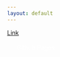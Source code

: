 ```yaml
---
layout: default
---
```



<script>
emailE=('info@' + 'dxartist.com')
document.write('<A href="mailto:' + emailE + '">' + emailE + '</a>')

</script>


<a href="http://blog.webjeda.com/how-to-add-share-buttons-to-jekyll#disqus_thread">Link</a>    

<div class="arrow_box">Github Pages</div>


<style>
    
    
    .arrow_box {
   <!--  font: 14px/1.5 'PT Sans',serif; -->
    background: #5B92C6;
    border-radius: 3px 0 0 3px;
    color: #FFFFFF;
    display: inline-block;
    height: 26px;
    line-height: 26px;
    padding: 0 20px 0 23px;
    position: relative;
    margin: 0 10px 10px 0;
    text-decoration: none!important;
    -webkit-transition: color .2s;
}

.arrow-right:before {
    background: #fff;
    border-radius: 10px;
    box-shadow: inset 0 1px rgba(0,0,0,.25);
    content: '';
    height: 6px;
    left: 10px;
    position: absolute;
    width: 6px;
    top: 10px;
}
.arrow-right:after {
    background: #fff;
    border-bottom: 13px solid transparent;
    border-left: 10px solid #5B92C6;
    border-top: 13px solid transparent;
    content: '';
    position: absolute;
    right: 0;
    top: 0;
}
</style>